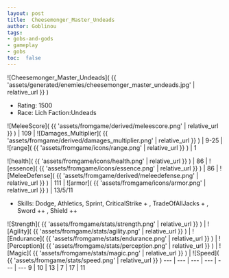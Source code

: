 ```yaml
---
layout: post
title:  Cheesemonger_Master_Undeads
author: Goblinou
tags:
- gobs-and-gods
- gameplay
- gobs
toc:  false
---
```


![Cheesemonger_Master_Undeads]( {{ 'assets/generated/enemies/cheesemonger_master_undeads.jpg' | relative_url }} )
- Rating: 1500
- Race: Lich  Faction:Undeads

![MeleeScore]( {{ 'assets/fromgame/derived/meleescore.png' | relative_url }} ) | 109 | ![Damages_Multiplier]( {{ 'assets/fromgame/derived/damages_multiplier.png' | relative_url }} ) | 9-25 | ![range]( {{ 'assets/fromgame/icons/range.png' | relative_url }} ) | 1


![health]( {{ 'assets/fromgame/icons/health.png' | relative_url }} ) | 86 | ![essence]( {{ 'assets/fromgame/icons/essence.png' | relative_url }} ) | 86 | ![MeleeDefense]( {{ 'assets/fromgame/derived/meleedefense.png' | relative_url }} ) | 111 | ![armor]( {{ 'assets/fromgame/icons/armor.png' | relative_url }} ) | 13/5/11

* Skills: Dodge, Athletics, Sprint, CriticalStrike + , TradeOfAllJacks + , Sword ++ , Shield ++ 

![Strength]( {{ 'assets/fromgame/stats/strength.png' | relative_url }} ) | ![Agility]( {{ 'assets/fromgame/stats/agility.png' | relative_url }} ) | ![Endurance]( {{ 'assets/fromgame/stats/endurance.png' | relative_url }} ) | ![Perception]( {{ 'assets/fromgame/stats/perception.png' | relative_url }} ) | ![Magic]( {{ 'assets/fromgame/stats/magic.png' | relative_url }} ) | ![Speed]( {{ 'assets/fromgame/stats/speed.png' | relative_url }} )
--- | --- | --- | --- | --- | ---
9 | 10 | 13 | 7 | 17 | 11
